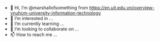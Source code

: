 - 👋 Hi, I’m @marshallofsomething from https://en.uit.edu.vn/overview-vnuhcm-university-information-technology
- 👀 I’m interested in ...
- 🌱 I’m currently learning ...
- 💞️ I’m looking to collaborate on ...
- 📫 How to reach me ...

<!---
marshallofsomething/marshallofsomething is a ✨ special ✨ repository because its `README.md` (this file) appears on your GitHub profile.
You can click the Preview link to take a look at your changes.
--->
